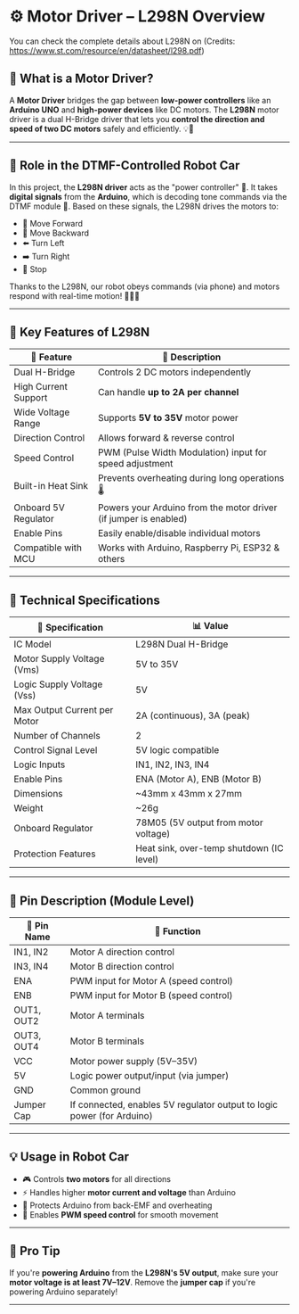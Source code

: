 # ⚙️ Motor Driver – L298N Overview

You can check the complete details about L298N on (Credits: https://www.st.com/resource/en/datasheet/l298.pdf)

## 🧠 What is a Motor Driver?

A **Motor Driver** bridges the gap between **low-power controllers** like an **Arduino UNO** and **high-power devices** like DC motors. The **L298N** motor driver is a dual H-Bridge driver that lets you **control the direction and speed of two DC motors** safely and efficiently. 💡🚗

---

## 🚗 Role in the DTMF-Controlled Robot Car

In this project, the **L298N driver** acts as the "power controller" 🔋. It takes **digital signals** from the **Arduino**, which is decoding tone commands via the DTMF module 🎵. Based on these signals, the L298N drives the motors to:

- 🔼 Move Forward  
- 🔽 Move Backward  
- ⬅️ Turn Left  
- ➡️ Turn Right  
- 🛑 Stop

Thanks to the L298N, our robot obeys commands (via phone) and motors respond with real-time motion! 🧠💪🔧

---

## 🌟 Key Features of L298N

| 🔧 Feature                  | 💬 Description |
|----------------------------|----------------|
| Dual H-Bridge              | Controls 2 DC motors independently |
| High Current Support       | Can handle **up to 2A per channel** |
| Wide Voltage Range         | Supports **5V to 35V** motor power |
| Direction Control          | Allows forward & reverse control |
| Speed Control              | PWM (Pulse Width Modulation) input for speed adjustment |
| Built-in Heat Sink         | Prevents overheating during long operations 🌡️ |
| Onboard 5V Regulator       | Powers your Arduino from the motor driver (if jumper is enabled) |
| Enable Pins                | Easily enable/disable individual motors |
| Compatible with MCU        | Works with Arduino, Raspberry Pi, ESP32 & others |

---

## 📐 Technical Specifications

| 📌 Specification             | 📊 Value |
|-----------------------------|----------|
| IC Model                    | L298N Dual H-Bridge |
| Motor Supply Voltage (Vms) | 5V to 35V |
| Logic Supply Voltage (Vss) | 5V |
| Max Output Current per Motor| 2A (continuous), 3A (peak) |
| Number of Channels          | 2 |
| Control Signal Level        | 5V logic compatible |
| Logic Inputs                | IN1, IN2, IN3, IN4 |
| Enable Pins                 | ENA (Motor A), ENB (Motor B) |
| Dimensions                  | ~43mm x 43mm x 27mm |
| Weight                      | ~26g |
| Onboard Regulator           | 78M05 (5V output from motor voltage) |
| Protection Features         | Heat sink, over-temp shutdown (IC level) |

---

## 🔌 Pin Description (Module Level)

| 🧲 Pin Name | 🎯 Function |
|------------|-------------|
| IN1, IN2   | Motor A direction control |
| IN3, IN4   | Motor B direction control |
| ENA        | PWM input for Motor A (speed control) |
| ENB        | PWM input for Motor B (speed control) |
| OUT1, OUT2 | Motor A terminals |
| OUT3, OUT4 | Motor B terminals |
| VCC        | Motor power supply (5V–35V) |
| 5V         | Logic power output/input (via jumper) |
| GND        | Common ground |
| Jumper Cap | If connected, enables 5V regulator output to logic power (for Arduino) |

---

## 💡 Usage in Robot Car

- 🎮 Controls **two motors** for all directions
- ⚡ Handles higher **motor current and voltage** than Arduino
- 🧯 Protects Arduino from back-EMF and overheating
- 🔄 Enables **PWM speed control** for smooth movement

---

## 🔋 Pro Tip

If you're **powering Arduino** from the **L298N's 5V output**, make sure your **motor voltage is at least 7V–12V**. Remove the **jumper cap** if you're powering Arduino separately!

---

